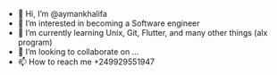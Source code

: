 - 👋 Hi, I’m @aymankhalifa
- 👀 I’m interested in becoming a Software engineer
- 🌱 I’m currently learning Unix, Git, Flutter, and many other things (alx program)
- 💞️ I’m looking to collaborate on ...
- 📫 How to reach me +249929551947

<!---
aymankhalifa/aymankhalifa is a ✨ special ✨ repository because its `README.md` (this file) appears on your GitHub profile.
You can click the Preview link to take a look at your changes.
--->
